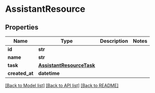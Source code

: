 # AssistantResource

## Properties
Name | Type | Description | Notes
------------ | ------------- | ------------- | -------------
**id** | **str** |  | 
**name** | **str** |  | 
**task** | [**AssistantResourceTask**](AssistantResourceTask.md) |  | 
**created_at** | **datetime** |  | 

[[Back to Model list]](../README.md#documentation-for-models) [[Back to API list]](../README.md#documentation-for-api-endpoints) [[Back to README]](../README.md)

